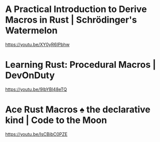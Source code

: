 # A Practical Introduction to Derive Macros in Rust | Schrödinger's Watermelon

https://youtu.be/XY0yR6IPbhw

# Learning Rust: Procedural Macros | DevOnDuty

https://youtu.be/9IbYBl48eTQ


# Ace Rust Macros ♠️ the declarative kind | Code to the Moon

https://youtu.be/IsCBibC0PZE
